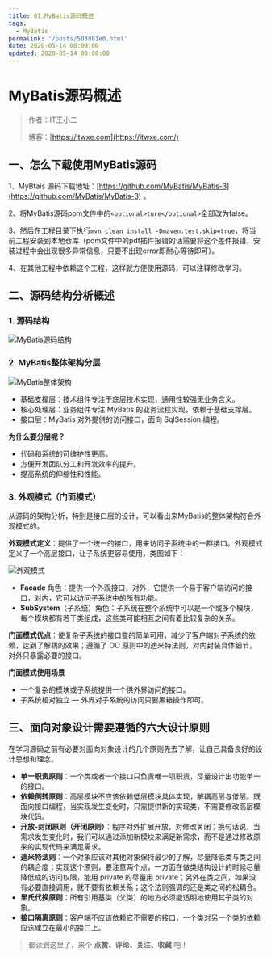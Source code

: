 ```yaml
---
title: 01.MyBatis源码概述
tags:
  - MyBatis
permalink: '/posts/503d81e0.html'
date: 2020-05-14 00:00:00
updated: 2020-05-14 00:00:00
---
```


# MyBatis源码概述

> 作者：IT王小二
>
> 博客：[https://itwxe.com](https://itwxe.com/)

## 一、怎么下载使用MyBatis源码

1、MyBtais 源码下载地址：[https://github.com/MyBatis/MyBatis-3](https://github.com/MyBatis/MyBatis-3) 。

2、将MyBatis源码pom文件中的`<optional>ture</optional>`全部改为false。

3、然后在工程目录下执行`mvn clean install -Dmaven.test.skip=true`，将当前工程安装到本地仓库（pom文件中的pdf插件报错的话需要将这个差件报错，安装过程中会出现很多异常信息，只要不出现error即耐心等待即可）。

4、在其他工程中依赖这个工程，这样就方便使用源码，可以注释修改学习。

## 二、源码结构分析概述

### 1. 源码结构

![MyBatis源码结构](https://images.itwxe.com/images/2021/08/05/e0ebaa7727916.png)

### 2. MyBatis整体架构分层

![MyBatis整体架构](https://images.itwxe.com/images/2021/08/05/660083ab8602f.png)

- 基础支撑层：技术组件专注于底层技术实现，通用性较强无业务含义。
- 核心处理层：业务组件专注 MyBatis 的业务流程实现，依赖于基础支撑层。
- 接口层：MyBatis 对外提供的访问接口，面向 SqlSession 编程。

**为什么要分层呢？**

- 代码和系统的可维护性更高。
- 方便开发团队分工和开发效率的提升。
- 提高系统的伸缩性和性能。

### 3. 外观模式（门面模式）

从源码的架构分析，特别是接口层的设计，可以看出来MyBatis的整体架构符合外观模式的。

**外观模式定义**：提供了一个统一的接口，用来访问子系统中的一群接口。外观模式定义了一个高层接口，让子系统更容易使用，类图如下：

![外观模式](https://images.itwxe.com/images/2021/08/05/0e82ba05765c3.png)

- **Facade** 角色：提供一个外观接口，对外，它提供一个易于客户端访问的接口，对内，它可以访问子系统中的所有功能。
- **SubSystem**（子系统）角色：子系统在整个系统中可以是一个或多个模块，每个模块都有若干类组成，这些类可能相互之间有着比较复杂的关系。

**门面模式优点**：使复杂子系统的接口变的简单可用，减少了客户端对子系统的依赖，达到了解耦的效果；遵循了 OO 原则中的迪米特法则，对内封装具体细节，对外只暴露必要的接口。

**门面模式使用场景**

- 一个复杂的模块或子系统提供一个供外界访问的接口。
- 子系统相对独立 ― 外界对子系统的访问只要黑箱操作即可。

## 三、面向对象设计需要遵循的六大设计原则

在学习源码之前有必要对面向对象设计的几个原则先去了解，让自己具备良好的设计思想和理念。

- **单一职责原则**：一个类或者一个接口只负责唯一项职责，尽量设计出功能单一的接口。
- **依赖倒转原则**：高层模块不应该依赖低层模块具体实现，解耦高层与低层。既面向接口编程，当实现发生变化时，只需提供新的实现类，不需要修改高层模块代码。
- **开放-封闭原则（开闭原则）**：程序对外扩展开放，对修改关闭；换句话说，当需求发生变化时，我们可以通过添加新模块来满足新需求，而不是通过修改原来的实现代码来满足需求。
- **迪米特法则**：一个对象应该对其他对象保持最少的了解，尽量降低类与类之间的耦合度；实现这个原则，要注意两个点，一方面在做类结构设计的时候尽量降低成的访问权限，能用 private 的尽量用 private；另外在类之间，如果没有必要直接调用，就不要有依赖关系；这个法则强调的还是类之间的松耦合。
- **里氏代换原则**：所有引用基类（父类）的地方必须能透明地使用其子类的对象。
- **接口隔离原则**：客户端不应该依赖它不需要的接口，一个类对另一个类的依赖应该建立在最小的接口上。

> 都读到这里了，来个 **点赞、评论、关注、收藏** 吧！
